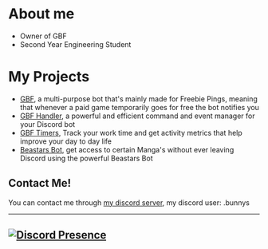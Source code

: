 # About me

- Owner of GBF 
- Second Year Engineering Student

# My Projects
- [GBF](https://github.com/GBF-Nexus/Discord-Bot-Commands-and-Handler), a multi-purpose bot that's mainly made for Freebie Pings, meaning that whenever a paid game temporarily goes for free the bot notifies you
- [GBF Handler](https://github.com/GBF-Nexus/Discord-Bot-Commands-and-Handler), a powerful and efficient command and event manager for your Discord bot
- [GBF Timers](https://github.com/GBF-Nexus/GBF-Timers), Track your work time and get activity metrics that help improve your day to day life
- [Beastars Bot](https://github.com/GBF-Nexus/Beastars-Bot/tree/main), get access to certain Manga's without ever leaving Discord using the powerful Beastars Bot
## Contact Me!

You can contact me through [my discord server](https://discord.gg/yrM7fhgNBW), my discord user: .bunnys

-------------------------------------------------
[![Discord Presence](https://lanyard.cnrad.dev/api/333644367539470337)](https://discord.com/users/333644367539470337)
-------------------------------------------------
